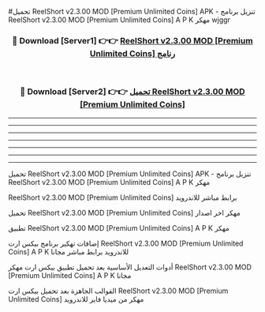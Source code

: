 #تحميل ReelShort v2.3.00 MOD [Premium Unlimited Coins]  APK - تنزيل برنامج ReelShort v2.3.00 MOD [Premium Unlimited Coins]  A P K مهكر wjggr 



<div align="center">
<h3>🔴 Download [Server1] 👉👉 <a href="https://apkdownload10.web.app/?title=ReelShort v2.3.00 MOD [Premium Unlimited Coins] ">ReelShort v2.3.00 MOD [Premium Unlimited Coins]  رنامج</a></h3><br>

<h3>🔴 Download [Server2] 👉👉 <a href="https://apkdownload10.web.app/?title=ReelShort v2.3.00 MOD [Premium Unlimited Coins] ">تحميل ReelShort v2.3.00 MOD [Premium Unlimited Coins]  </a></h3>
</div>


----------------------------------------------------------

----------------------------------------------------------

----------------------------------------------------------

----------------------------------------------------------

----------------------------------------------------------

----------------------------------------------------------

----------------------------------------------------------

تحميل ReelShort v2.3.00 MOD [Premium Unlimited Coins]  APK - تنزيل برنامج ReelShort v2.3.00 MOD [Premium Unlimited Coins]  A P K مهكر

ReelShort v2.3.00 MOD [Premium Unlimited Coins]  برابط مباشر للاندرويد

تحميل ReelShort v2.3.00 MOD [Premium Unlimited Coins]  مهكر اخر اصدار

تطبيق ReelShort v2.3.00 MOD [Premium Unlimited Coins]  A P K مهكر

إضافات تهكير برنامج بيكس ارت ReelShort v2.3.00 MOD [Premium Unlimited Coins]  A P K للاندرويد برابط مباشر مجانا

أدوات التعديل الأساسية بعد تحميل تطبيق بيكس ارت مهكر ReelShort v2.3.00 MOD [Premium Unlimited Coins]  A P K مجانا

القوالب الجاهزة بعد تحميل بيكس ارت ReelShort v2.3.00 MOD [Premium Unlimited Coins]  مهكر من ميديا فاير للاندرويد



